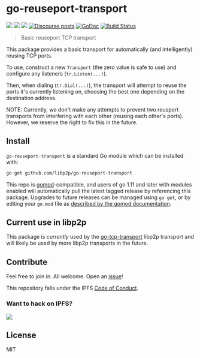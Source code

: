 # go-reuseport-transport

[![](https://img.shields.io/badge/made%20by-Protocol%20Labs-blue.svg?style=flat-square)](https://protocol.ai)
[![](https://img.shields.io/badge/project-libp2p-yellow.svg?style=flat-square)](https://libp2p.io/)
[![](https://img.shields.io/badge/freenode-%23libp2p-yellow.svg?style=flat-square)](http://webchat.freenode.net/?channels=%23libp2p)
[![Discourse posts](https://img.shields.io/discourse/https/discuss.libp2p.io/posts.svg)](https://discuss.libp2p.io)
[![GoDoc](https://godoc.org/github.com/libp2p/go-reuseport-transport?status.svg)](https://godoc.org/github.com/libp2p/go-reuseport-transport)
[![Build Status](https://travis-ci.org/libp2p/go-reuseport-transport.svg?branch=master)](https://travis-ci.org/libp2p/go-reuseport-transport)

> Basic reuseport TCP transport

This package provides a basic transport for automatically (and intelligently) reusing TCP ports.

To use, construct a new `Transport` (the zero value is safe to use) and configure any listeners (`tr.Listen(...)`).

Then, when dialing (`tr.Dial(...)`), the transport will attempt to reuse the ports it's currently listening on, choosing the best one depending on the destination address.


NOTE: Currently, we don't make any attempts to prevent two reusport transports from interfering with each other (reusing each other's ports). However, we reserve the right to fix this in the future.

## Install

`go-reuseport-transport` is a standard Go module which can be installed with:

```sh
go get github.com/libp2p/go-reuseport-transport
```

This repo is [gomod](https://github.com/golang/go/wiki/Modules)-compatible, and users of
go 1.11 and later with modules enabled will automatically pull the latest tagged release
by referencing this package. Upgrades to future releases can be managed using `go get`,
or by editing your `go.mod` file as [described by the gomod documentation](https://github.com/golang/go/wiki/Modules#how-to-upgrade-and-downgrade-dependencies).

## Current use in libp2p

This package is *currently* used by the [go-tcp-transport](https://github.com/libp2p/go-tcp-transport) libp2p transport and will likely be used by more libp2p transports in the future.

## Contribute

Feel free to join in. All welcome. Open an [issue](https://github.com/libp2p/go-reuseport-transport/issues)!

This repository falls under the IPFS [Code of Conduct](https://github.com/libp2p/community/blob/master/code-of-conduct.md).

### Want to hack on IPFS?

[![](https://cdn.rawgit.com/jbenet/contribute-ipfs-gif/master/img/contribute.gif)](https://github.com/ipfs/community/blob/master/contributing.md)

## License

MIT
